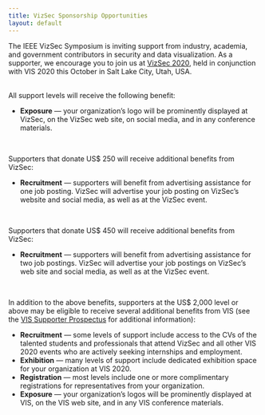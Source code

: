 ```yaml
---
title: VizSec Sponsorship Opportunities
layout: default
---
```

The IEEE VizSec Symposium is inviting support from industry, academia, and government contributors in security and data visualization. As a supporter, we encourage you to join us at [VizSec 2020](http://ieeevis.org/), held in conjunction with VIS 2020 this October in Salt Lake City, Utah, USA.

<br/>
All support levels will receive the following benefit:

* **Exposure** — your organization’s logo will be prominently displayed at VizSec, on the VizSec web site, on social media, and in any conference materials.
 
<br/>
 
Supporters that donate US$ 250 will receive additional benefits from VizSec:

* **Recruitment** — supporters will benefit from advertising assistance for one job posting. VizSec will advertise your job posting on VizSec’s website and social media, as well as at the VizSec event.
    
<br/>
   
Supporters that donate US$ 450 will receive additional benefits from VizSec:

* **Recruitment** — supporters will benefit from advertising assistance for two job postings. VizSec will advertise your job postings on VizSec’s web site and social media, as well as at the VizSec event.

<br/>
 
In addition to the above benefits, supporters at the US$ 2,000 level or above may be eligible to receive several additional benefits from VIS (see the [VIS Supporter Prospectus](http://ieeevis.org/year/2020/info/exhibition/supporters-and-exhibition) for additional information):

* **Recruitment** — some levels of support include access to the CVs of the talented students and professionals that attend VizSec and all other VIS 2020 events who are actively seeking internships and employment.
* **Exhibition** — many levels of support include dedicated exhibition space for your organization at VIS 2020.
* **Registration** — most levels include one or more complimentary registrations for representatives from your organization.
* **Exposure** — your organization’s logos will be prominently displayed at VIS, on the VIS web site, and in any VIS conference materials.
